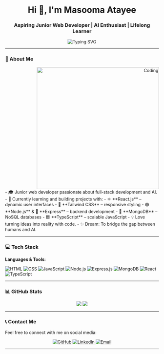<h1 align="center">Hi 👋, I'm Masooma Atayee</h1>
<h3 align="center">Aspiring Junior Web Developer | AI Enthusiast | Lifelong Learner</h3>

<p align="center">
  <img src="https://readme-typing-svg.demolab.com?font=Fira+Code&size=22&pause=1000&color=36BCF7&center=true&vCenter=true&width=440&lines=Welcome+to+my+GitHub+profile!" alt="Typing SVG" />
</p>


---

### 🧠 About Me
<div align="right">
  <img alt="Coding" width="400" src="https://media1.giphy.com/media/L1R1tvI9svkIWwpVYr/giphy.gif" />
</div>
- 🎓 Junior web developer passionate about full-stack development and AI.
- 🌱 Currently learning and building projects with:
  - ⚛️ **React.js** – dynamic user interfaces
  - 🎨 **Tailwind CSS** – responsive styling
  - 🟢 **Node.js** & 🧩 **Express** – backend development
  - 🍃 **MongoDB** – NoSQL databases
  - 🟦 **TypeScript** – scalable JavaScript
- 💡 Love turning ideas into reality with code.
- ✨ Dream: To bridge the gap between humans and AI.

---

### 💻 Tech Stack

**Languages & Tools:**

![HTML](https://img.shields.io/badge/HTML5-E34F26?logo=html5&logoColor=white)
![CSS](https://img.shields.io/badge/CSS3-1572B6?logo=css3&logoColor=white)
![JavaScript](https://img.shields.io/badge/JavaScript-F7DF1E?logo=javascript&logoColor=black)
![Node.js](https://img.shields.io/badge/Node.js-339933?logo=nodedotjs&logoColor=white)
![Express.js](https://img.shields.io/badge/Express.js-000000?logo=express&logoColor=white)
![MongoDB](https://img.shields.io/badge/MongoDB-47A248?logo=mongodb&logoColor=white)
![React](https://img.shields.io/badge/React-20232A?logo=react&logoColor=61DAFB)
![TypeScript](https://img.shields.io/badge/TypeScript-3178C6?logo=typescript&logoColor=white)

---

### 📊 GitHub Stats

<p align="center">
  <img src="https://github-readme-stats.vercel.app/api?username=Masomatta&show_icons=true&theme=tokyonight" />
  <img src="https://github-readme-stats.vercel.app/api/top-langs/?username=Masomatta&layout=compact&theme=tokyonight" />
</p>

---

### 📞 Contact Me

Feel free to connect with me on social media:

<p align="center">
  <a href="https://github.com/Masomatta" target="_blank">
    <img src="https://img.shields.io/badge/GitHub-181717?logo=github&logoColor=white" alt="GitHub" />
  </a>
  <a href="https://www.linkedin.com/in/masooma-atayee-350611302" target="_blank">
    <img src="https://img.shields.io/badge/LinkedIn-0077B5?logo=linkedin&logoColor=white" alt="LinkedIn" />
  </a>
  <a href="mailto:masooma.atayee222@example.com" target="_blank">
    <img src="https://img.shields.io/badge/Email-D14836?logo=gmail&logoColor=white" alt="Email" />
  </a>
</p>

---

